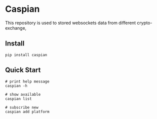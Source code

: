 # Caspian
This repository is used to stored websockets data from different crypto-exchange, 

## Install
`pip install caspian`

## Quick Start
```buildoutcfg
# print help message
caspian -h

# show available 
caspian list

# subscribe new
caspian add platform 
```